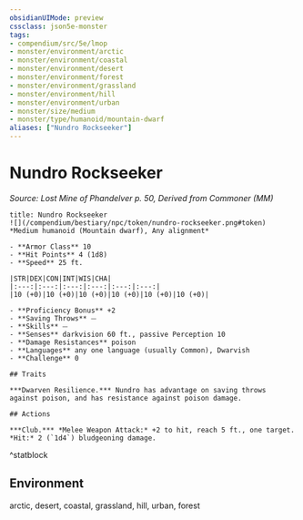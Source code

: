 ```yaml
---
obsidianUIMode: preview
cssclass: json5e-monster
tags:
- compendium/src/5e/lmop
- monster/environment/arctic
- monster/environment/coastal
- monster/environment/desert
- monster/environment/forest
- monster/environment/grassland
- monster/environment/hill
- monster/environment/urban
- monster/size/medium
- monster/type/humanoid/mountain-dwarf
aliases: ["Nundro Rockseeker"]
---
```

# Nundro Rockseeker
*Source: Lost Mine of Phandelver p. 50, Derived from Commoner (MM)*  


```ad-statblock
title: Nundro Rockseeker
![](/compendium/bestiary/npc/token/nundro-rockseeker.png#token)
*Medium humanoid (Mountain dwarf), Any alignment*

- **Armor Class** 10 
- **Hit Points** 4 (1d8) 
- **Speed** 25 ft.

|STR|DEX|CON|INT|WIS|CHA|
|:---:|:---:|:---:|:---:|:---:|:---:|
|10 (+0)|10 (+0)|10 (+0)|10 (+0)|10 (+0)|10 (+0)|

- **Proficiency Bonus** +2
- **Saving Throws** ⏤
- **Skills** ⏤
- **Senses** darkvision 60 ft., passive Perception 10
- **Damage Resistances** poison
- **Languages** any one language (usually Common), Dwarvish
- **Challenge** 0

## Traits

***Dwarven Resilience.*** Nundro has advantage on saving throws against poison, and has resistance against poison damage.

## Actions

***Club.*** *Melee Weapon Attack:* +2 to hit, reach 5 ft., one target. *Hit:* 2 (`1d4`) bludgeoning damage.
```
^statblock

## Environment

arctic, desert, coastal, grassland, hill, urban, forest